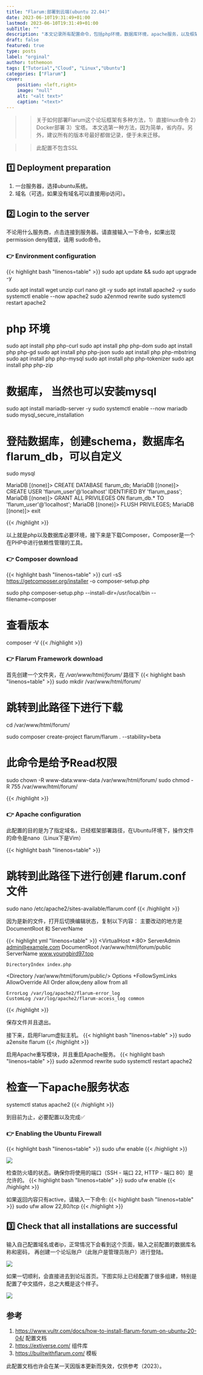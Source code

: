 ```yaml
---
title: "Flarum:部署到云端(ubuntu 22.04)"
date: 2023-06-10T19:31:49+01:00
lastmod: 2023-06-10T19:31:49+01:00
subTitle: ""
description: "本文记录所有配置命令，包括php环境，数据库环境，apache服务，以及框架配置。"
draft: false
featured: true
type: posts
label: "orginal"
author: tothemoon
tags: ["Tutorial","Cloud", "Linux","Ubuntu"]
categories: ["Flarum"]
cover:
    position: <left,right>
    image: "null"
    alt: "<alt text>"
    caption: "<text>"
---
```


>> 关于如何部署Flarum这个论坛框架有多种方法，1）直接linux命令 2）Docker部署 3）宝塔。 本文选第一种方法，因为简单，省内存。另外，建议所有的版本号最好都做记录，便于未来迁移。

>> 此配置不包含SSL


## 1️⃣ Deployment preparation
1. 一台服务器，选择ubuntu系统。
2. 域名（可选，如果没有域名可以直接用ip访问）。

## 2️⃣ Login to the server

不论用什么服务商，点击连接到服务器。请直接输入一下命令，如果出现permission deny错误，请用 sudo命令。

### 👉 Environment configuration
{{< highlight bash "linenos=table" >}}
sudo apt update && sudo apt upgrade -y

sudo apt install wget unzip curl nano git -y
sudo apt install apache2 -y
sudo systemctl enable --now apache2
sudo a2enmod rewrite
sudo systemctl restart apache2


# php 环境

sudo apt install php php-curl
sudo apt install php php-dom
sudo apt install php php-gd
sudo apt install php php-json 
sudo apt install php php-mbstring
sudo apt install php php-mysql
sudo apt install php php-tokenizer
sudo apt install php php-zip

# 数据库， 当然也可以安装mysql

sudo apt install mariadb-server -y
sudo systemctl enable --now mariadb
sudo mysql_secure_installation

# 登陆数据库，创建schema，数据库名flarum_db，可以自定义

sudo mysql

MariaDB [(none)]> CREATE DATABASE flarum_db;
MariaDB [(none)]> CREATE USER 'flarum_user'@'localhost' IDENTIFIED BY 'flarum_pass';
MariaDB [(none)]> GRANT ALL PRIVILEGES ON flarum_db.* TO 'flarum_user'@'localhost';
MariaDB [(none)]> FLUSH PRIVILEGES;
MariaDB [(none)]> exit

{{< /highlight >}}

以上就是php以及数据库必要环境，接下来是下载Composer，Composer是一个在PHP中进行依赖性管理的工具。

### 👉 Composer download

{{< highlight bash "linenos=table" >}}
curl -sS https://getcomposer.org/installer -o composer-setup.php

sudo php composer-setup.php --install-dir=/usr/local/bin --filename=composer
# 查看版本
composer -V
{{< /highlight >}}



### 👉 Flarum Framework download
首先创建一个文件夹，在 */var/www/html/forum/* 路径下
{{< highlight bash "linenos=table" >}}
sudo mkdir /var/www/html/forum/

# 跳转到此路径下进行下载
cd /var/www/html/forum/

sudo composer create-project flarum/flarum . --stability=beta

# 此命令是给予Read权限
sudo chown -R www-data:www-data /var/www/html/forum/
sudo chmod -R 755 /var/www/html/forum/

{{< /highlight >}}

### 👉 Apache configuration
此配置的目的是为了指定域名，已经框架部署路径，在Ubuntu环境下，操作文件的命令是nano（Linux下是Vim）

{{< highlight bash "linenos=table" >}}
# 跳转到此路径下进行创建 flarum.conf 文件
sudo nano /etc/apache2/sites-available/flarum.conf
{{< /highlight >}}

因为是新的文件，打开后切换编辑状态，复制以下内容：
主要改动的地方是 DocumentRoot 和 ServerName

{{< highlight yml "linenos=table" >}}
<VirtualHost *:80>
    ServerAdmin admin@example.com
    DocumentRoot /var/www/html/forum/public
    ServerName www.youngbird97.top

    DirectoryIndex index.php

<Directory /var/www/html/forum/public/>
    Options +FollowSymLinks
    AllowOverride All
    Order allow,deny
    allow from all

</Directory>

    ErrorLog /var/log/apache2/flarum-error_log
    CustomLog /var/log/apache2/flarum-access_log common

</VirtualHost>

{{< /highlight >}}

保存文件并且退出。

接下来，启用Flarum虚拟主机。
{{< highlight bash "linenos=table" >}}
sudo  a2ensite flarum
{{< /highlight >}}

启用Apache重写模块，并且重启Apache服务。
{{< highlight bash "linenos=table" >}}
sudo a2enmod rewrite
sudo systemctl restart apache2

# 检查一下apache服务状态
systemctl status apache2
{{< /highlight >}}

到目前为止，必要配置以及完成✅

### 👉 Enabling the Ubuntu Firewall
{{< highlight bash "linenos=table" >}}
sudo ufw enable
{{< /highlight >}}
<div class="polaroid" style="width:70%" >
   <a data-fancybox="gallery" data-src="https://i.imgloc.com/2023/06/11/V2a9pF.png">
        <img src="https://i.imgloc.com/2023/06/11/V2a9pF.png"/>
    </a>
</div>


检查防火墙的状态。确保你将使用的端口（SSH - 端口 22, HTTP - 端口 80）是允许的。
{{< highlight bash "linenos=table" >}}
sudo ufw enable
{{< /highlight >}}

如果返回内容只有active，请输入一下命令:
{{< highlight bash "linenos=table" >}}
sudo ufw allow 22,80/tcp
{{< /highlight >}}


## 3️⃣ Check that all installations are successful

输入自己配置域名或者ip，正常情况下会看到这个页面，输入之前配置的数据库名称和密码，
再创建一个论坛账户（此账户是管理员账户）进行登陆。

<div class="polaroid" style="width:100%" >
   <a data-fancybox="gallery" data-src="https://i.imgloc.com/2023/06/11/V2aL4Q.png">
        <img src="https://i.imgloc.com/2023/06/11/V2aL4Q.png"/>
    </a>
</div>

如果一切顺利，会直接进去到论坛首页。下图实际上已经配置了很多组建，特别是配置了中文插件，总之大概是这个样子。

<div class="polaroid" style="width:100%" >
   <a data-fancybox="gallery" data-src="https://i.imgloc.com/2023/06/11/V2aMNE.png">
        <img src="https://i.imgloc.com/2023/06/11/V2aMNE.png"/>
    </a>
</div>




## 参考
1. https://www.vultr.com/docs/how-to-install-flarum-forum-on-ubuntu-20-04/ 配置文档
2. https://extiverse.com/ 组件库
3. https://builtwithflarum.com/ 模板

此配置文档也许会在某一天因版本更新而失效，仅供参考（2023）。


